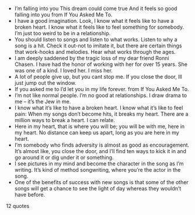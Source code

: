  - I’m falling into you This dream could come true And it feels so good falling into you from If You Asked Me To.
 - I have a good imagination. Look, I know what it feels like to have a broken heart. I know what it feels like to feel something for somebody. I’m just too weird to be in a relationship.
 - You should listen to songs and listen to what works. Listen to why a song is a hit. Check it out-not to imitate it, but there are certain things that work-hooks and melodies. Hear what works through the ages.
 - I am deeply saddened by the tragic loss of my dear friend Ronni Chasen. I have had the honor of working with her for over 15 years. She was one of a kind. I loved her. I miss her.
 - A lot of people give up, but you cant stop me. If you close the door, Ill just jump out the window.
 - If you asked me to I’d let you in my life forever. from If You Asked Me To.
 - I’m not like normal people. I’m no good at relationships. I draw drama to me – it’s the Jew in me.
 - I know what it’s like to have a broken heart. I know what it’s like to feel pain: When my songs don’t become hits, it breaks my heart. There are a million ways to break a heart. I can relate.
 - Here in my heart, that is where you will be; you will be with me, here in my heart. No distance can keep us apart, long as you are here in my heart.
 - I’m somebody who finds adversity is almost as good as encouragement. It’s almost like, you close the door, and I’ll find ten ways to kick it in and go around it or dig under it or something.
 - I see pictures in my mind and become the character in the song as I’m writing. It’s kind of method songwriting, where you’re the actor in the song.
 - One of the benefits of success with new songs is that some of the other songs will get a chance to see the light of day whereas they wouldn’t have before.

12 quotes